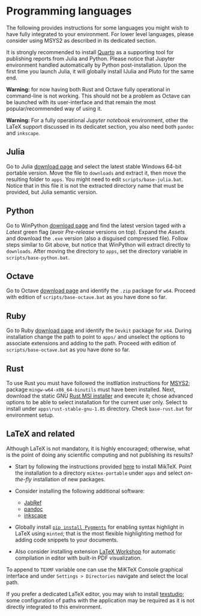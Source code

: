 # Programming languages

The following provides instructions for some languages you might wish to have fully integrated to your environment. For lower level languages, please consider using MSYS2 as described in its dedicated section.

It is strongly recommended to install [Quarto](https://quarto.org/docs/download/) as a supporting tool for publishing reports from Julia and Python. Please notice that Jupyter environment handled automatically by Python post-installation. Upon the first time you launch Julia, it will globally install IJulia and Pluto for the same end.

**Warning:** for now having both Rust and Octave fully operational in command-line is not working. This should not be a problem as Octave can be launched with its user-interface and that remain the most popular/recommended way of using it.

**Warning:** For a fully operational *Jupyter notebook* environment, other the LaTeX support discussed in its dedicatet section, you also need both `pandoc` and `inkscape`.

## Julia

Go to Julia [download page](https://julialang.org/downloads/) and select the latest stable Windows 64-bit portable version. Move the file to `downloads` and extract it, then move the resulting folder to `apps`. You might need to edit `scripts/base-julia.bat`. Notice that in this file it is not the extracted directory name that must be provided, but Julia semantic version.

## Python

Go to WinPython [download page](https://github.com/winpython/winpython/releases) and find the latest version taged with a *Latest* green flag (avoir *Pre-release* versions on top). Expand the *Assets* and download the `.exe` version (also a disguised compressed file). Follow steps similar to Git above, but notice that WinPython will extract directly to `downloads`. After moving the directory to `apps`, set the directory variable in `scripts/base-python.bat`.

## Octave

Go to Octave [download page](https://octave.org/download) and identify the `.zip` package for `w64`. Proceed with edition of `scripts/base-octave.bat` as you have done so far.

## Ruby

Go to Ruby [download page](https://rubyinstaller.org/downloads/) and identify the `Devkit` package for `x64`. During installation change the path to point to `apps/` and unselect the options to associate extensions and adding to the path. Proceed with edition of `scripts/base-octave.bat` as you have done so far.

## Rust

To use Rust you must have followed the instllation instructions for [MSYS2](setup-general.md); package `mingw-w64-x86_64-binutils` must have been installed. Next, download the static GNU [Rust MSI installer](https://static.rust-lang.org/dist/rust-1.85.1-x86_64-pc-windows-gnu.msi) and execute it; chose advanced options to be able to select installation for the current user only. Select to install under `apps\rust-stable-gnu-1.85` directory. Check `base-rust.bat` for environment setup.

## LaTeX and related

Although LaTeX is not mandatory, it is highly encouraged; otherwise, what is the point of doing any scientific computing and not publishing its results?

- Start by following the instructions provided [here](https://miktex.org/howto/portable-edition) to install MikTeX. Point the installation to a directory `miktex-portable` under `apps` and select *on-the-fly* installation of new packages.

- Consider installing the following additional software:

    - [JabRef](https://www.fosshub.com/JabRef.html)
    - [pandoc](https://github.com/jgm/pandoc/releases)
    - [inkscape](https://inkscape.org/release/1.4/windows/64-bit/)

- Globally install [`pip install Pygments`](https://pygments.org/) for enabling syntax highlight in LaTeX using `minted`; that is the most flexible highlighting method for adding code snippets to your documents.

- Also consider installing extension [LaTeX Workshop](https://marketplace.visualstudio.com/items?itemName=James-Yu.latex-workshop) for automatic compilation in editor with built-in PDF visualization.

To append to `TEXMF` variable one can use the MiKTeX Console graphical interface and under `Settings > Directories` navigate and select the local path. 

<!-- Alternativelly on can add to the `[Paths]` section of  `bin/apps/miktex-portable/texmfs/install/miktex/config/miktexstartup.ini` a line as `CommonRoots=C:/Path/To/Kompanion/bin/data/texmf` pointing to a directory implementing the project [TeX Directory Structure](https://miktex.org/kb/tds). You might need to add the section to the file, as `[Paths]` is not present in the as-installed condition. -->

If you prefer a dedicated LaTeX editor, you may wish to install [texstudio](https://www.texstudio.org/#download); some configuration of paths with the application may be required as it is not directly integrated to this environment.
